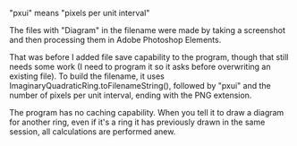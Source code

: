 "pxui" means "pixels per unit interval"

The files with "Diagram" in the filename were made by taking a screenshot and then processing them in Adobe Photoshop Elements.

That was before I added file save capability to the program, though that still needs some work (I need to program it so it asks before overwriting an existing file). To build the filename, it uses ImaginaryQuadraticRing.toFilenameString(), followed by "pxui" and the number of pixels per unit interval, ending with the PNG extension.

The program has no caching capability. When you tell it to draw a diagram for another ring, even if it's a ring it has previously drawn in the same session, all calculations are performed anew.
